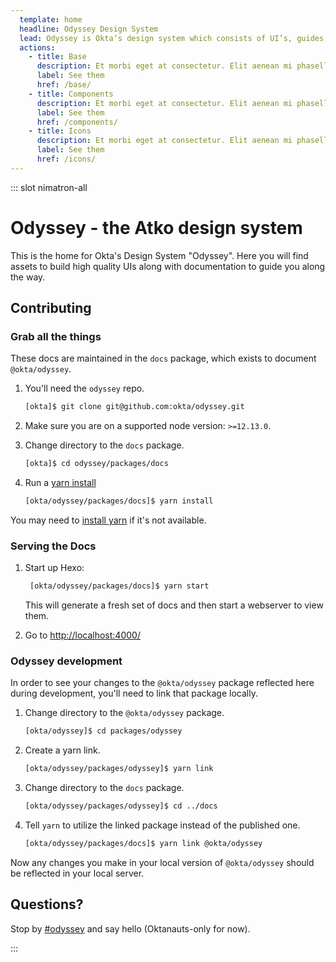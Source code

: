 ```yaml
---
  template: home
  headline: Odyssey Design System
  lead: Odyssey is Okta’s design system which consists of UI’s, guides, and resources to build products.
  actions:
    - title: Base
      description: Et morbi eget at consectetur. Elit aenean mi phasellus. Et iusto odio atque dignissimos ducimus qui blanditiis praesentium voluptatum deleniti animi.
      label: See them
      href: /base/
    - title: Components
      description: Et morbi eget at consectetur. Elit aenean mi phasellus. Et iusto odio atque dignissimos ducimus qui blanditiis praesentium voluptatum deleniti animi.
      label: See them
      href: /components/
    - title: Icons
      description: Et morbi eget at consectetur. Elit aenean mi phasellus. Et iusto odio atque dignissimos ducimus qui blanditiis praesentium voluptatum deleniti animi.
      label: See them
      href: /icons/
---
```


::: slot nimatron-all

# Odyssey - the Atko design system

This is the home for Okta's Design System "Odyssey". Here you will find assets to build high quality UIs along with documentation to guide you along the way.

## Contributing

### Grab all the things

These docs are maintained in the `docs` package, which exists to document `@okta/odyssey`.

1. You'll need the `odyssey` repo.

    ```bash
    [okta]$ git clone git@github.com:okta/odyssey.git
    ```

2. Make sure you are on a supported node version: `>=12.13.0`.

3. Change directory to the `docs` package.

    ```bash
    [okta]$ cd odyssey/packages/docs
    ```

4. Run a [yarn install](https://yarnpkg.com/en/docs/cli/install)

    ```bash
    [okta/odyssey/packages/docs]$ yarn install
    ```

You may need to [install yarn](https://yarnpkg.com/en/docs/install) if it's not available.

### Serving the Docs

1. Start up Hexo:

    ```bash
     [okta/odyssey/packages/docs]$ yarn start
    ```

    This will generate a fresh set of docs and then start a webserver to view them.

2. Go to <http://localhost:4000/>

### Odyssey development

In order to see your changes to the `@okta/odyssey` package reflected here during development, you'll need to link that package locally.

1. Change directory to the `@okta/odyssey` package.

    ```bash
    [okta/odyssey]$ cd packages/odyssey
    ```

2. Create a yarn link.

    ```bash
    [okta/odyssey/packages/odyssey]$ yarn link
    ```

3. Change directory to the `docs` package.

    ```bash
    [okta/odyssey/packages/odyssey]$ cd ../docs
    ```

4. Tell `yarn` to utilize the linked package instead of the published one.

    ```bash
    [okta/odyssey/packages/docs]$ yarn link @okta/odyssey
    ```

Now any changes you make in your local version of `@okta/odyssey` should be reflected in your local server.

## Questions?

Stop by [#odyssey](https://okta.slack.com/messages/C7T2H3KNJ) and say hello (Oktanauts-only for now).

:::
